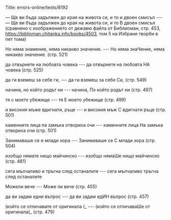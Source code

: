 Title: errors-online/texts/8192

— Ще ви бъда задължен до края на живота си, и то и двоен смисъл ---
— Ще ви бъда задължен до края на живота си, и то В двоен смисъл (сравнено с изображението от дежавю файла от Библиоман, стр. 453, https://biblioman.chitanka.info/books/4503, том 5 на Избрани творби в пет тома)

Но няма знамение, няма никакво значение. --- Но няма знаЧение, няма никакво значение. (стр. 521)

да отвърнете на любовта човека --- да отвърнете на любовта НА човека (стр. 525)

да ги вземеш за себе ги, --- да ги вземеш за себе Си, (стр. 549)

начина, но който родът ни --- начина, По който родът ни (стр. 497)

тя с моето убежище --- тя Е моето убежище (стр. 499)

и високия мъже вдигнати, ръце ---  и високия мъж С вдигнати ръце (стр. 501)

каменните лица па замъка отвориха очи --- каменните лица На замъка отвориха очи (стр. 501)

Занимаваше се е млади хора --- Занимаваше се С млади хора (стр. 504)

изобщо нямате нищо майчинско --- изобщо нямаШе нищо майчинско (стр. 481)

сега мълчаливо и тръгна след останалите --- сега мълчаливо тръгна след останалите

Можели вече --- Може ли вече (стр. 455)

да ви задам едни въпрос --- да ви задам едИН въпрос (стр. 457)

(който се отличавате от оригинала (_ --- (който се отличаваШе от оригинала(_ (стр. 479)
